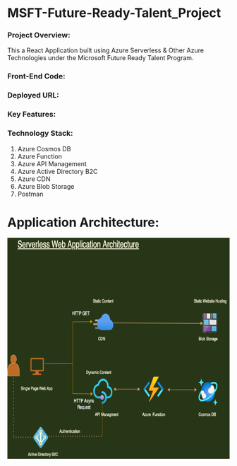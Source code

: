 # MSFT-Future-Ready-Talent_Project

### Project Overview: 
This a React Application built using Azure Serverless & Other Azure Technologies under the Microsoft Future Ready Talent Program.
### Front-End Code:

### Deployed URL:

### Key Features:


### Technology Stack:

1. Azure Cosmos DB
2. Azure Function
3. Azure API Management
4. Azure Active Directory B2C
5. Azure CDN
6. Azure Blob Storage
7. Postman

# Application Architecture:

<img src="MSFT_Future_Ready - PROJECT!.drawio.png" alt="Azure Serverless" style="height: 500px; width:800px;"/>



